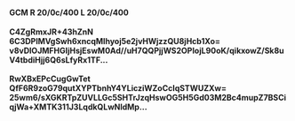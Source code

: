 #### GCM R 20/0c/400 L 20/0c/400
**C4ZgRmxJR+43hZnN**<br/>**6C3DPlMVgSwh6xncqMIhyoj5e2jvHWjzzQU8jHcb1Xo=**<br/>**v8vDlOJMFHGIjHsjEswM0Ad//uH7QQPjjWS2OPIojL90oK/qikxowZ/Sk8uV4tbdiHjj6Q6sLfyRx1TF...**<br/><br/>
**RwXBxEPcCugGwTet**<br/>**QfF6R9zoG79qutXYPTbnhY4YLicziWZoCcIqSTWUZXw=**<br/>**25wm6/sXGKRTpZUVLLGc5SHTrJzqHswOG5H5Gd03M2Bc4mupZ7BSCiqjWa+XMTK311J3LqdkQLwNldMp...**
